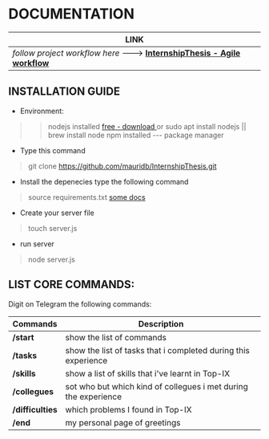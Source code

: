 # DOCUMENTATION
| LINK |
| --------------------------------- |
| *follow project workflow here* ---> **[InternshipThesis - Agile workflow](https://trello.com/b/1fC19Tnw)** |

## INSTALLATION GUIDE
- Environment:
>> nodejs installed [free - download ](https://nodejs.org/it/download/) or sudo apt install nodejs || brew install node
>> npm installed --- package manager

- Type this command
> git clone https://github.com/mauridb/InternshipThesis.git

- Install the depenecies type the following command
> source requirements.txt [ some docs ](https://www.npmjs.com/package/node-telegram-bot-api)

- Create your server file
> touch server.js

- run server
> node server.js

## LIST CORE COMMANDS:

Digit on Telegram the following commands:

| Commands | Description |
|----------|-------------|
| **/start** | show the list of commands |  
| **/tasks** | show the list of tasks that i completed during this experience |
| **/skills** | show a list of skills that i've learnt in Top-IX |
| **/collegues** | sot who but which kind of collegues i met during the experience |
| **/difficulties** | which problems I found in Top-IX |
| **/end** | my personal page of greetings |
